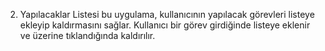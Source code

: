 2. Yapılacaklar Listesi
  bu uygulama, kullanıcının yapılacak görevleri listeye ekleyip kaldırmasını sağlar. Kullanıcı bir görev girdiğinde listeye eklenir ve üzerine tıklandığında kaldırılır.
